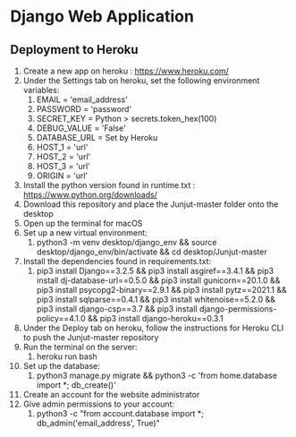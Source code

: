 # Django Web Application

## Deployment to Heroku

1. Create a new app on heroku : https://www.heroku.com/
2. Under the Settings tab on heroku, set the following environment variables:
   1. EMAIL = 'email_address'
   2. PASSWORD = 'password'
   3. SECRET_KEY = Python > secrets.token_hex(100)
   4. DEBUG_VALUE = 'False'
   5. DATABASE_URL = Set by Heroku
   6. HOST_1 = 'url'
   7. HOST_2 = 'url'
   8. HOST_3 = 'url'
   9. ORIGIN = 'url'
4. Install the python version found in runtime.txt : https://www.python.org/downloads/
5. Download this repository and place the Junjut-master folder onto the desktop
6. Open up the terminal for macOS
7. Set up a new virtual environment: 
   1. python3 -m venv desktop/django_env && source desktop/django_env/bin/activate && cd desktop/Junjut-master
8. Install the dependencies found in requirements.txt:
   1. pip3 install Django==3.2.5 && pip3 install asgiref==3.4.1 && pip3 install dj-database-url==0.5.0 && pip3 install gunicorn==20.1.0 && pip3 install psycopg2-binary==2.9.1 && pip3 install pytz==2021.1 && pip3 install sqlparse==0.4.1 && pip3 install whitenoise==5.2.0 && pip3 install django-csp==3.7 && pip3 install django-permissions-policy==4.1.0 && pip3 install django-heroku==0.3.1
10. Under the Deploy tab on heroku, follow the instructions for Heroku CLI to push the Junjut-master repository
11. Run the terminal on the server:
    1. heroku run bash
13. Set up the database:
    1. python3 manage.py migrate && python3 -c 'from home.database import *; db_create()'
14. Create an account for the website administrator
15. Give admin permissions to your account:
    1. python3 -c "from account.database import *; db_admin('email_address', True)"
